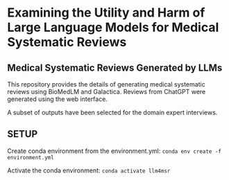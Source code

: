 # Examining the Utility and Harm of Large Language Models for Medical Systematic Reviews

## Medical Systematic Reviews Generated by LLMs

This repository provides the details of generating medical systematic reviews using BioMedLM and Galactica.
Reviews from ChatGPT were generated using the web interface.

A subset of outputs have been selected for the domain expert interviews.

## SETUP

Create conda environment from the environment.yml: `conda env create -f environment.yml`

Activate the conda environment: `conda activate llm4msr`
